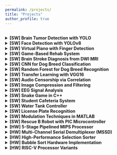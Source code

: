 ```yaml
---
permalink: /projects/
title: "Projects"
author_profile: true
---
```

<br>

<details>
  <summary>
    <strong>[SW] Brain Tumor Detection with YOLO</strong>
  </summary>
  <p>
    Built a YOLO-based deep learning pipeline for automatic brain tumor detection in MRI scans, achieving a mean IoU of 0.7364 on the validation set.
    <br>
    <a href="https://github.com/manamoha/Brain-Tumor-Detection.git" target="_blank">View on GitHub</a>
  </p>
</details>


<details>
  <summary>
    <strong>[SW] Face Detection with YOLOv8</strong>
  </summary>
  <p>
    Developed and trained a YOLOv8 model for real-time face detection, covering dataset preparation, model training, and evaluation with strong performance metrics.
    <br>
    <a href="https://github.com/manamoha/Face-Detection.git" target="_blank">View on GitHub</a>
  </p>
</details>

<details>
  <summary>
    <strong>[SW] Virtual Piano with Finger Detection</strong>
  </summary>
  <p>
    Designed and implemented a computer vision–based virtual piano that detects finger positions on keys in real time using a CNN model, enabling interactive sound playback.
    <br>
    <a href="https://github.com/manamoha/Virtual-Piano.git" target="_blank">View on GitHub</a>
  </p>
</details>

<details>
  <summary>
    <strong>[SW] Game-Based Rehab System</strong>
  </summary>
  <p>
    Built a serious game using grip sensor input to support hand strength rehabilitation, integrating signal processing and interactive design.
    <br>
    <!-- <a href="https://github.com/amirhjrad/amirhjrad.github.io" target="_blank">View on GitHub</a> -->
  </p>
</details>

<details>
  <summary>
    <strong>[SW] Brain Stroke Diagnosis from DWI MRI</strong>
  </summary>
  <p>
     Developed a stroke classification pipeline using wavelet transforms and graph-based modeling on DWI MRI images for early detection.
    <br>
    <a href="https://github.com/manamoha/Brain-Stroke-Detection-Using-Wavelet-Transform-MLP.git" target="_blank">View on GitHub</a>
  </p>
</details>

<details>
  <summary>
    <strong>[SW] CNN for Dog Breed Classification</strong>
  </summary>
  <p>
     Trained a CNN to classify dog breeds, leveraging image preprocessing, model tuning, and efficient architecture design.
    <br>
    <a href="https://github.com/manamoha/DS_Project_P3.git" target="_blank">View on GitHub</a>
  </p>
</details>

<details>
  <summary>
    <strong>[SW] Random Forest for Dog Breed Recognition</strong>
  </summary>
  <p>
    Used classical ML with handcrafted features and Random Forest to classify dog breeds in images, demonstrating traditional vision approaches.
    <br>
    <a href="https://github.com/manamoha/DS_Project_P3.git" target="_blank">View on GitHub</a>
  </p>
</details>

<details>
  <summary>
    <strong>[SW] Transfer Learning with VGG16</strong>
  </summary>
  <p>
     Fine-tuned a pre-trained VGG16 model for dog breed identification, achieving high accuracy with minimal training data.
    <br>
    <a href="https://github.com/manamoha/DS_Project_P3.git" target="_blank">View on GitHub</a>
  </p>
</details>

<details>
  <summary>
    <strong>[SW] Audio Censorship via Correlation</strong>
  </summary>
  <p>
     Created a MATLAB tool that censors specific words from one speaker and replaces them with a different voice using signal matching.
    <br>
    <a href="https://github.com/manamoha/DSPCA2.git" target="_blank">View on GitHub</a>
  </p>
</details>

<details>
  <summary>
    <strong>[SW] Image Compression and Filtering</strong>
  </summary>
  <p>
    Used DFT for image compression and kernel-based methods for image enhancement in MATLAB, focusing on visual quality and performance.
    <br>
    <a href="https://github.com/manamoha/DSPCA2.git" target="_blank">View on GitHub</a>
  </p>
</details>

<details>
  <summary>
    <strong>[SW] EEG Signal Analysis</strong>
  </summary>
  <p>
     Processed EEG signals in MATLAB to separate mental states and brain activities, supporting neuroscience research applications.
    <br>
    <a href="https://github.com/manamoha/IBME_CA1.git" target="_blank">View on GitHub</a>
  </p>
</details>

<details>
  <summary>
    <strong>[SW] Snake Game in C++</strong>
  </summary>
  <p>
    Built a classic snake game in C++ with responsive controls and memory-efficient design.
    <br>
    <a href="https://github.com/manamoha/ICSP_CA1.git" target="_blank">View on GitHub</a>
  </p>
</details>

<details>
  <summary>
    <strong>[SW] Student Cafeteria System</strong>
  </summary>
  <p>
    Created a full-featured user management software in C++ for handling cafeteria operations smoothly.
    <br>
    <a href="https://github.com/manamoha/ICSP_CA2.git" target="_blank">View on GitHub</a>
  </p>
</details>

<details>
  <summary>
    <strong>[SW] Water Tank Controller </strong>
  </summary>
  <p>
    Developed a controller model in MATLAB to ensure equilibrium and sustainability in water tank systems.
    <br>
    <a href="https://github.com/manamoha/LCS_CA.git" target="_blank">View on GitHub</a>
  </p>
</details>

<details>
  <summary>
    <strong>[SW] License Plate Recognition</strong>
  </summary>
  <p>
     Designed a MATLAB system to detect and recognize vehicle license plates from video streams using correlation techniques.
    <br>
    <a href="https://github.com/manamoha/SignalAndSystemsCA.git" target="_blank">View on GitHub</a>
  </p>
</details>

<details>
  <summary>
    <strong>[SW] Modulation Techniques in MATLAB</strong>
  </summary>
  <p>
     Simulated analog and digital modulation methods (AM, FM, SSB, PCM, PWM, etc.) with and without noise, evaluating performance.
    <br>
    <a href="https://github.com/manamoha/SignalAndSys_CA.git" target="_blank">View on GitHub</a>
  </p>
</details>

<details>
  <summary>
    <strong>[SW] Rescue B Robot with PIC Microcontroller</strong>
  </summary>
  <p>
     Programmed a rescue robot in C++ to navigate mazes, detect obstacles, and perform tasks autonomously using a PIC microcontroller.
    <br>
    <!-- 🔗 <a href="" target="_blank">View on GitHub</a> -->
  </p>
</details>

<details>
  <summary>
    <strong>[HW] 5-Stage Pipelined MIPS Processor</strong>
  </summary>
  <p>
    Designed and implemented a five-stage pipelined MIPS processor in Verilog using Vivado, showcasing mastery in pipelining, control logic, and simulation.
    <br>
    <a href="https://github.com/manamoha/MIPS-implementation.git" target="_blank">View on GitHub</a>
  </p>
</details>

<details>
  <summary>
    <strong>[HW] Multi-Channel Serial Demultiplexer (MSSD)</strong>
  </summary>
  <p>
    Built RTL architecture of a synchronous serial demux system with multi-channel support, ensuring precise logic synchronization and data separation.
    <br>
    <a href="https://github.com/manamoha/DS_CA4-5.git" target="_blank">View on GitHub</a>
  </p>
</details>

<details>
  <summary>
    <strong>[HW] High-Performance Selection Sorter</strong>
  </summary>
  <p>
      Developed a selection sort algorithm in Verilog with optimized RTL design for speed and efficiency in hardware execution.
    <br>
    <a href="https://github.com/manamoha/DS_CA6.git" target="_blank">View on GitHub</a>
  </p>
</details>

<details>
  <summary>
    <strong>[HW] Bubble Sort Hardware Implementation</strong>
  </summary>
  <p>
     Implemented a bubble sort engine in Verilog, balancing simplicity and speed while exploring sorting algorithm design in hardware.
    <br>
    <a href="https://github.com/manamoha/DS2_CA1.git" target="_blank">View on GitHub</a>
  </p>
</details>

<details>
  <summary>
    <strong>[HW] RISC-V Processor Variants</strong>
  </summary>
  <p>
     Designed single-cycle, multi-cycle, and pipelined RISC-V CPUs from scratch in Verilog, building instruction sets, control paths, and datapaths.
    <br>
    <a href="https://github.com/manamoha/DS2_CA2-3-4.git" target="_blank">View on GitHub</a>
  </p>
</details>
